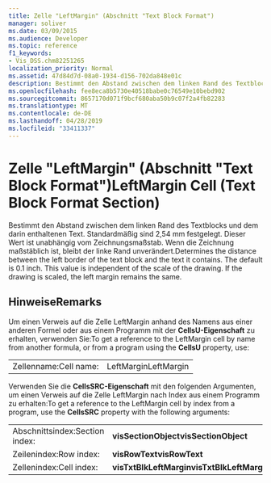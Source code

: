 ```yaml
---
title: Zelle "LeftMargin" (Abschnitt "Text Block Format")
manager: soliver
ms.date: 03/09/2015
ms.audience: Developer
ms.topic: reference
f1_keywords:
- Vis_DSS.chm82251265
localization_priority: Normal
ms.assetid: 47d84d7d-08a0-1934-d156-702da848e01c
description: Bestimmt den Abstand zwischen dem linken Rand des Textblocks und dem darin enthaltenen Text. Standardmäßig sind 2,54 mm festgelegt. Dieser Wert ist unabhängig vom Zeichnungsmaßstab. Wenn die Zeichnung maßstäblich ist, bleibt der linke Rand unverändert.
ms.openlocfilehash: fee8eca8b5730e40518babe0c76549e10bebd902
ms.sourcegitcommit: 8657170d071f9bcf680aba50b9c07f2a4fb82283
ms.translationtype: MT
ms.contentlocale: de-DE
ms.lasthandoff: 04/28/2019
ms.locfileid: "33411337"
---
```

# <a name="leftmargin-cell-text-block-format-section"></a><span data-ttu-id="1832d-106">Zelle "LeftMargin" (Abschnitt "Text Block Format")</span><span class="sxs-lookup"><span data-stu-id="1832d-106">LeftMargin Cell (Text Block Format Section)</span></span>

<span data-ttu-id="1832d-p102">Bestimmt den Abstand zwischen dem linken Rand des Textblocks und dem darin enthaltenen Text. Standardmäßig sind 2,54 mm festgelegt. Dieser Wert ist unabhängig vom Zeichnungsmaßstab. Wenn die Zeichnung maßstäblich ist, bleibt der linke Rand unverändert.</span><span class="sxs-lookup"><span data-stu-id="1832d-p102">Determines the distance between the left border of the text block and the text it contains. The default is 0.1 inch. This value is independent of the scale of the drawing. If the drawing is scaled, the left margin remains the same.</span></span>
  
## <a name="remarks"></a><span data-ttu-id="1832d-111">Hinweise</span><span class="sxs-lookup"><span data-stu-id="1832d-111">Remarks</span></span>

<span data-ttu-id="1832d-112">Um einen Verweis auf die Zelle LeftMargin anhand des Namens aus einer anderen Formel oder aus einem Programm mit der **CellsU-Eigenschaft** zu erhalten, verwenden Sie:</span><span class="sxs-lookup"><span data-stu-id="1832d-112">To get a reference to the LeftMargin cell by name from another formula, or from a program using the **CellsU** property, use:</span></span> 
  
|||
|:-----|:-----|
| <span data-ttu-id="1832d-113">Zellenname:</span><span class="sxs-lookup"><span data-stu-id="1832d-113">Cell name:</span></span>  <br/> | <span data-ttu-id="1832d-114">LeftMargin</span><span class="sxs-lookup"><span data-stu-id="1832d-114">LeftMargin</span></span>  <br/> |
   
<span data-ttu-id="1832d-115">Verwenden Sie die **CellsSRC-Eigenschaft** mit den folgenden Argumenten, um einen Verweis auf die Zelle LeftMargin nach Index aus einem Programm zu erhalten:</span><span class="sxs-lookup"><span data-stu-id="1832d-115">To get a reference to the LeftMargin cell by index from a program, use the **CellsSRC** property with the following arguments:</span></span> 
  
|||
|:-----|:-----|
| <span data-ttu-id="1832d-116">Abschnittsindex:</span><span class="sxs-lookup"><span data-stu-id="1832d-116">Section index:</span></span>  <br/> |<span data-ttu-id="1832d-117">**visSectionObject**</span><span class="sxs-lookup"><span data-stu-id="1832d-117">**visSectionObject**</span></span> <br/> |
| <span data-ttu-id="1832d-118">Zeilenindex:</span><span class="sxs-lookup"><span data-stu-id="1832d-118">Row index:</span></span>  <br/> |<span data-ttu-id="1832d-119">**visRowText**</span><span class="sxs-lookup"><span data-stu-id="1832d-119">**visRowText**</span></span> <br/> |
| <span data-ttu-id="1832d-120">Zellenindex:</span><span class="sxs-lookup"><span data-stu-id="1832d-120">Cell index:</span></span>  <br/> |<span data-ttu-id="1832d-121">**visTxtBlkLeftMargin**</span><span class="sxs-lookup"><span data-stu-id="1832d-121">**visTxtBlkLeftMargin**</span></span> <br/> |
   

